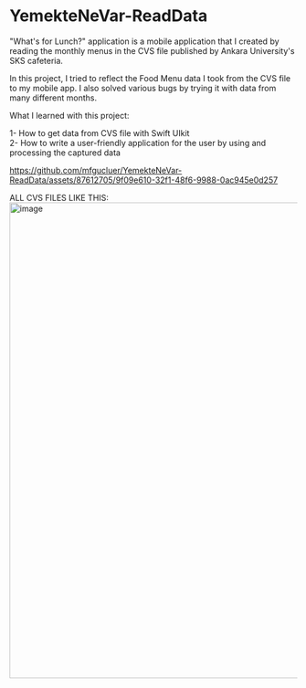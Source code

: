 # YemekteNeVar-ReadData
"What's for Lunch?" application is a mobile application that I created by reading the monthly menus in the CVS file published by Ankara University's SKS cafeteria. 

In this project, I tried to reflect the Food Menu data I took from the CVS file to my mobile app. I also solved various bugs by trying it with data from many different months.

What I learned with this project:

1- How to get data from CVS file with Swift UIkit                                                                                                                                                                                                          
2- How to write a user-friendly application for the user by using and processing the captured data



https://github.com/mfgucluer/YemekteNeVar-ReadData/assets/87612705/9f09e610-32f1-48f6-9988-0ac945e0d257


ALL CVS FILES LIKE THIS:
<img width="833" alt="image" src="https://github.com/mfgucluer/YemekteNeVar-ReadData/assets/87612705/7ad6e5b6-075d-4ee3-9927-38fc21977591">

